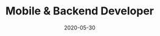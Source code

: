 ---
date: '2020-05-30'
title: 'Mobile & Backend Developer'
company: 'HNG Intership'
range: 'May - Aug 2020'
url: 'https://hng.tech/'
---